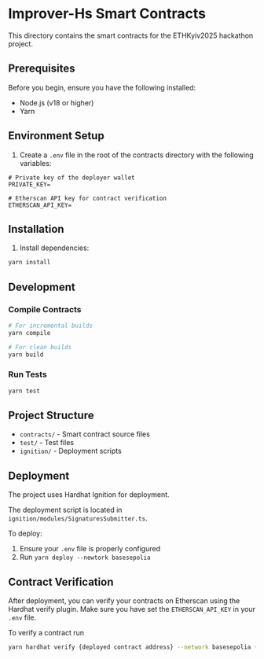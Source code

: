 # Improver-Hs Smart Contracts

This directory contains the smart contracts for the ETHKyiv2025 hackathon project.

## Prerequisites

Before you begin, ensure you have the following installed:

- Node.js (v18 or higher)
- Yarn

## Environment Setup

1. Create a `.env` file in the root of the contracts directory with the following variables:

```env
# Private key of the deployer wallet
PRIVATE_KEY=

# Etherscan API key for contract verification
ETHERSCAN_API_KEY=
```

## Installation

1. Install dependencies:

```bash
yarn install
```

## Development

### Compile Contracts

```bash
# For incremental builds
yarn compile

# For clean builds
yarn build

```

### Run Tests

```bash
yarn test
```

## Project Structure

- `contracts/` - Smart contract source files
- `test/` - Test files
- `ignition/` - Deployment scripts

## Deployment

The project uses Hardhat Ignition for deployment.

The deployment script is located in `ignition/modules/SignaturesSubmitter.ts`.

To deploy:

1. Ensure your `.env` file is properly configured
2. Run `yarn deploy --newtork basesepolia`

## Contract Verification

After deployment, you can verify your contracts on Etherscan using the Hardhat verify plugin. Make sure you have set the `ETHERSCAN_API_KEY` in your `.env` file.

To verify a contract run

```bash
yarn hardhat verify {deployed contract address} --network basesepolia {relayer address used in deployment}
```
